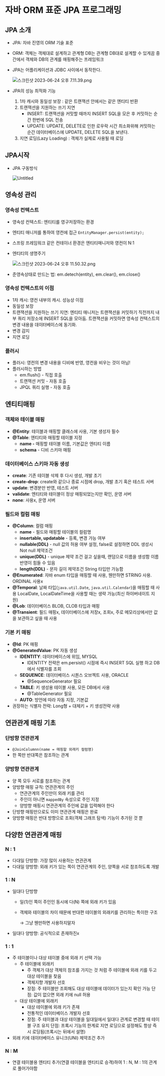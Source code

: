 # 자바 ORM 표준 JPA 프로그래밍

## JPA 소개

- JPA: 자바 진영의 ORM 기술 표준
- ORM: 객체는 객체대로 설계하고 관계형 DB는 관계형 DB대로 설계할 수 있게끔 중간에서 객체와 DB의 관계를 매핑해주는 프레임워크
- JPA는 어플리케이션과 JDBC 사이에서 동작한다.
    
    ![스크린샷 2023-06-24 오후 7.11.39.png](%E1%84%8C%E1%85%A1%E1%84%87%E1%85%A1%20ORM%20%E1%84%91%E1%85%AD%E1%84%8C%E1%85%AE%E1%86%AB%20JPA%20%E1%84%91%E1%85%B3%E1%84%85%E1%85%A9%E1%84%80%E1%85%B3%E1%84%85%E1%85%A2%E1%84%86%E1%85%B5%E1%86%BC%2057fa113634044a9982a30efbbd357bab/%25E1%2584%2589%25E1%2585%25B3%25E1%2584%258F%25E1%2585%25B3%25E1%2584%2585%25E1%2585%25B5%25E1%2586%25AB%25E1%2584%2589%25E1%2585%25A3%25E1%2586%25BA_2023-06-24_%25E1%2584%258B%25E1%2585%25A9%25E1%2584%2592%25E1%2585%25AE_7.11.39.png)
    
- JPA의 성능 최적화 기능
    1. 1차 캐시와 동일성 보장 : 같은 트랜잭션 안에서는 같은 엔티티 반환
    2. 트랜잭션을 지원하는 쓰기 지연
        - INSERT: 트랜잭션을 커밋할 때까지 INSERT SQL을 모은 후 커밋하는 순간 한번에 SQL 전송
        - UPDATE: UPDATE, DELETE로 인한 로우락 시간 최소화위해 커밋하는 순간 데이터베이스에 UPDATE, DELETE SQL을 보낸다.
    3. 지연 로딩(Lazy Loading) : 객체가 실제로 사용될 때 로딩

## JPA시작

- JPA 구동방식
    
    ![Untitled](%E1%84%8C%E1%85%A1%E1%84%87%E1%85%A1%20ORM%20%E1%84%91%E1%85%AD%E1%84%8C%E1%85%AE%E1%86%AB%20JPA%20%E1%84%91%E1%85%B3%E1%84%85%E1%85%A9%E1%84%80%E1%85%B3%E1%84%85%E1%85%A2%E1%84%86%E1%85%B5%E1%86%BC%2057fa113634044a9982a30efbbd357bab/Untitled.png)
    

## 영속성 관리

### 영속성 컨텍스트

- 영속성 컨텍스트: 엔티티를 영구저장하는 환경
- 엔티티 매니저를 통하여 영컨에 접근 `EntityManager.persist(entity);`
- 스프링 프레임워크 같은 컨테이너 환경은 엔티티매니저와 영컨이 N:1
- 엔티티의 생명주기
    
    ![스크린샷 2023-06-24 오후 11.50.32.png](%E1%84%8C%E1%85%A1%E1%84%87%E1%85%A1%20ORM%20%E1%84%91%E1%85%AD%E1%84%8C%E1%85%AE%E1%86%AB%20JPA%20%E1%84%91%E1%85%B3%E1%84%85%E1%85%A9%E1%84%80%E1%85%B3%E1%84%85%E1%85%A2%E1%84%86%E1%85%B5%E1%86%BC%2057fa113634044a9982a30efbbd357bab/%25E1%2584%2589%25E1%2585%25B3%25E1%2584%258F%25E1%2585%25B3%25E1%2584%2585%25E1%2585%25B5%25E1%2586%25AB%25E1%2584%2589%25E1%2585%25A3%25E1%2586%25BA_2023-06-24_%25E1%2584%258B%25E1%2585%25A9%25E1%2584%2592%25E1%2585%25AE_11.50.32.png)
    
- 준영속상태로 만드는 법: em.detech(entity), em.clear(), em.close()

### 영속성 컨텍스트의 이점

- 1차 캐시: 영컨 내부의 캐시. 성능상 이점
- 동일성 보장
- 트랜잭션을 지원하는 쓰기 지연: 엔티티 매니저는 트랜잭션을 커밋하기 직전까지 내부 쿼리 저장소에 INSERT SQL을 모아둠. 트랜잭션을 커밋하면 영속성 컨텍스트의 변경 내용을 데이터베이스에 동기화.
- 변경 감지
- 지연 로딩

### 플러시

- 플러시: 영컨의 변경 내용을 디비에 반영, 영컨을 비우는 것이 아님!
- 플러시하는 방법
    - em.flush() - 직접 호출
    - 트랜잭션 커밋 - 자동 호출
    - JPQL 쿼리 실행 - 자동 호출

## 엔티티매핑

### 객체와 테이블 매핑

- **@Entity**: 테이블과 매핑할 클래스에 사용, 기본 생성자 필수
- **@Table**: 엔티티와 매핑할 테이블 지정
    - **name -** 매핑할 테이블 이름, 기본값은 엔티티 이름
    - **schema** - 디비 스키마 매핑

### 데이터베이스 스키마 자동 생성

- **create**: 기존 테이블 삭제 후 다시 생성, 개발 초기
- **create-drop**: create와 같으나 종료 시점에 drop, 개발 초기 혹은 테스트 서버
- **update**: 변경분만 반영, 테스트 서버
- **validate**: 엔티티와 테이블이 정상 매핑되었는지만 확인, 운영 서버
- **none**: 사용x, 운영 서버

### 필드와 컬럼 매핑

- **@Column**: 컬럼 매핑
    - **name** - 필드와 매핑할 테이블의 컬럼명
    - **insertable, updatable** - 등록, 변경 가능 여부
    - **nullable(DDL)** - null 값의 허용 여부 설정, false로 설정하면 DDL 생성시 Not null 제약조건
    - **unique(DDL)** - unique 제약 조건 걸고 싶을때, 랜덤으로 이름을 생성함 이름 반영이 힘들 수 있음
    - **length(DDL)** - 문자 길이 제약조건 String 타입만 가능함
- **@Enumerated**: 자바 enum 타입을 매핑할 때 사용, 웬만하면 STRING 사용. ORDINAL 사용x
- **@Temporal**: 날짜 타입(`java.util.Date`, `java.util.Calendar`)을 매핑할 때 사용
                       LocalDate, LocalDateTime을 사용할 때는 생략 가능(최신 하이버네이트 지원)
- **@Lob**: 데이터베이스 BLOB, CLOB 타입과 매핑
- **@Transient**: 필드 매핑x, 데이터베이스에 저장x, 조회x, 주로 메모리상에서만 값을 보관하고 싶을 때 사용

### 기본 키 매핑

- **@Id**: PK 매핑
- **@GeneratedValue**: PK 자동 생성
    - **IDENTITY**: 데이터베이스에 위임, MYSQL
        - IDENTITY 전략은 em.persist() 시점에 즉시 INSERT SQL 실행 하고 DB에서 식별자를 조회
    - **SEQUENCE**: 데이터베이스 시퀀스 오브젝트 사용, ORACLE
        - @SequenceGenerator 필요
    - **TABLE**: 키 생성용 테이블 사용, 모든 DB에서 사용
        - @TableGenerator 필요
    - **AUTO**: 방언에 따라 자동 지정, 기본값
- 권장하는 식별자 전략: Long형 + 대체키 + 키 생성전략 사용

## 연관관계 매핑 기초

### 단방향 연관관계

- `@JoinColumnn(name = 매핑할 외래키 컬럼명)`
- 한 쪽만 반대쪽은 참조하는 관계

### 양방향 연관관계

- 양 쪽 모두 서로를 참조하는 관계
- 양방향 매핑 규칙: 연관관계의 주인
    - 연관관계의 주인만이 외래 키를 관리
    - 주인이 아니면 `mappedBy` 속성으로 주인 지정
    - 양방향 매핑시 연관관계의 주인에 값을 입력해야 한다
- 단방향 매핑만으로도 이미 연관관계 매핑은 완료
- 양방향 매핑은 반대 방향으로 조회(객체 그래프 탐색) 기능이 추가된 것 뿐

## 다양한 연관관계 매핑

### N : 1

- 다대일 단방향: 가장 많이 사용하는 연관관계
- 다대일 양방향: 외래 키가 있는 쪽이 연관관계의 주인, 양쪽을 서로 참조하도록 개발

### 1 : N

- 일대다 단방향
    - 일(1)인 쪽이 주인인 동시에 다(N) 쪽에 외래 키가 있음
    - 객체와 테이블의 차이 때문에 반대편 테이블의 외래키를 관리하는 특이한 구조
        
        → 그냥 웬만하면 사용하지말자
        
- 일대다 양방향: 공식적으로 존재하진x

### 1 : 1

- 주 테이블이나 대상 테이블 중에 외래 키 선택 가능
    - 주 테이블에 외래키
        - 주 객체가 대상 객체의 참조를 가지는 것 처럼 주 테이블에 외래 키를 두고 대상 테이블을 찾음
        - 객체지향 개발자 선호
        - 장점: 주 테이블만 조회해도 대상 테이블에 데이터가 있는지 확인 가능 
        단점: 값이 없으면 외래 키에 null 허용
    - 대상 테이블에 외래키
        - 대상 테이블에 외래 키가 존재
        - 전통적인 데이터베이스 개발자 선호
        - 장점: 주 테이블과 대상 테이블을 일대일에서 일대다 관계로 변경할 때 테이블 구조 유지 
        단점: 프록시 기능의 한계로 지연 로딩으로 설정해도 항상 즉시 로딩됨(프록시는 뒤에서 설명)
- 외래 키에 데이터베이스 유니크(UNI) 제약조건 추가

### N : M

- 연결 테이블용 엔티티 추가(연결 테이블을 엔티티로 승격)하여 1 : N, M : 1의 관계로 풀어가야함